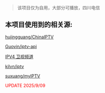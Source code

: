 > 该项目仅为自用，大部分可播放，四川电信

## 本项目使用到的相关源:

[hujingguang/ChinaIPTV](https://raw.githubusercontent.com/hujingguang/ChinaIPTV/main/cnTV_AutoUpdate.m3u8)

[Guovin/iptv-api](https://raw.githubusercontent.com/Guovin/iptv-api/gd/output/result.m3u)

[IPV4 卫视频道](https://live.hacks.tools/tv/ipv4/categories/卫视频道.m3u)

[kilvn/iptv](https://live.kilvn.com/)

[suxuang/myIPTV](https://proxy.pipers.cn/https://raw.githubusercontent.com/suxuang/myIPTV/main/ipv4.m3u)

<span style="color:red">UPDATE 2025/9/09</span>
